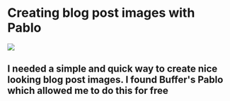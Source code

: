 # Creating blog post images with Pablo

![](/images/images-with-pablo.jpg)

## I needed a simple and quick way to create nice looking blog post images. I found Buffer&#x27;s Pablo which allowed me to do this for free
